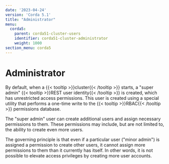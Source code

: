 ```yaml
---
date: '2023-04-24'
version: 'Corda 5.1'
title: "Administrator"
menu:
  corda5:
    parent: corda51-cluster-users
    identifier: corda51-cluster-administrator
    weight: 1000
section_menu: corda5
---
```

# Administrator

By default, when a {{< tooltip >}}cluster{{< /tooltip >}} starts, a "super admin" {{< tooltip >}}REST user identity{{< /tooltip >}} is created, which has unrestricted access permissions.
This user is created using a special utility that performs a one-time write to the {{< tooltip >}}RBAC{{< /tooltip >}} permissions database.

The "super admin" user can create additional users and assign necessary permissions to them.
These permissions may include, but are not limited to, the ability to create even more users.

The governing principle is that even if a particular user ("minor admin") is assigned a permission to create other users,
it cannot assign more permissions to them than it currently has itself.
In other words, it is not possible to elevate access privileges by creating more user accounts.
